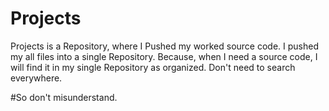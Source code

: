 # Projects

Projects is a Repository, where I Pushed my worked source code. I pushed my all files into a single Repository. Because, when I need a source code, I will find it in my single Repository as organized. Don't need to search everywhere.

#So don't misunderstand.
